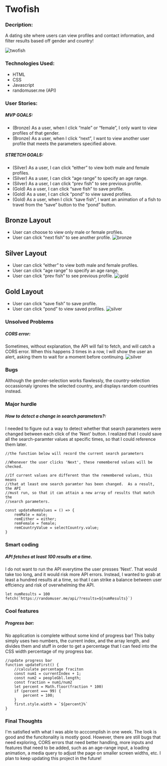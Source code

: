 # Twofish

### Decription:
A dating site where users can view profiles and contact information, and filter results based off gender and country!

![twofish](/images/twofish.png)

### Technologies Used:
- HTML
- CSS
- Javascript
- randomuser.me (API)

### User Stories:
##### MVP GOALS:
- (Bronze) As a user, when I click “male” or “female”, I only want to view profiles of that gender.
- (Bronze) As a user, when I click “next”, I want to view another user profile that meets the parameters specified above.
##### STRETCH GOALS:
- (Silver) As a user, I can click “either” to view both male and female profiles.
- (Silver) As a user, I can click “age range” to specify an age range.
- (Silver) As a user, I can click “prev fish” to see previous profile.
- (Gold) As a user, I can click “save fish” to save profile.  
- (Gold) As a user, I can click “pond” to view saved profiles.
- (Gold) As a user, when I click “save fish”, I want an animation of a fish to travel from the “save” button to the “pond” button.


## Bronze Layout
- User can choose to view only male or female profiles.
- User can click “next fish” to see another profile.
![bronze](/images/bronze.png)



## Silver Layout
- User can click “either” to view both male and female profiles.
- User can click “age range” to specify an age range.
- User can click “prev fish” to see previous profile.
![gold](/images/silver.png)



## Gold Layout
- User can click “save fish” to save profile.  
- User can click “pond” to view saved profiles.
![silver](/images/gold.png)


### Unsolved Problems
##### CORS error:
Sometimes, without explanation, the API will fail to fetch,
and will catch a CORS error.  When this happens 3 times in a
row, I will show the user an alert, asking them to wait for a
moment before continuing.
![silver](/images/cors.png)

### Bugs
Although the gender-selection works flawlessly,
the country-selection occassionaly ignores the 
selected country, and displays random countries
instead.

### Major hurdle
##### How to detect a change in search parameters?:
I needed to figure out a way to detect whether that search parameters were
changed between each click of the 'Next' button.  I realized that I could 
save all the search-paramter values at specific times, so that I could 
reference them later.
```
//the function below will record the current search parameters

//Whenever the user clicks 'Next', these remembered values will be checked.

//If current values are different than the remembered values, this means
//that at least one search paramter has been changed.  As a result, the API
//must run, so that it can attain a new array of results that match the 
//search parameters.

const updateRemValues = () => {
    remMale = male;
    remEither = either;
    remFemale = female;
    remCountryValue = selectCountry.value;
}
```

### Smart coding
##### API fetches at least 100 results at a time.
I do not want to run the API everytime the user presses 'Next'. 
That would take too long, and it would risk more API errors.
Instead, I wanted to grab at least a hundred results at a time,
so that I can strike a balance between user effciency and risk
of overwhelming the API.

```
let numResults = 100
fetch(`https://randomuser.me/api/?results=${numResults}`)
```
### Cool features
##### Progress bar:  
No application is complete without some kind of progress bar!
This baby simply uses two numbers, the current index, and the array length,
and divides them and stuff in order to get a percentage that I can feed into
the CSS width percentage of my progress bar.
```
//update progress bar
function updateFirst() {
    //calculate percentage fraciton
    const num1 = currentIndex + 1;
    const num2 = peopleGbl.length;
    const fraction = num1/num2
    let percent = Math.floor(fraction * 100)
    if (percent === 99) {
        percent = 100;
    }
    first.style.width = `${percent}%`
}
```

### Final Thoughts
I'm satisfied with what I was able to acccomplish in one week.
The look is good and the funcitonality is mostly good.
However, there are still bugs that need exploring, CORS errors
that need better handling, more inputs and features that need to be 
added, such as an age-range input, a loading animation, a media query 
to adjust the page on smaller screen widths, etc.  I plan to keep updating 
this project in the future!


